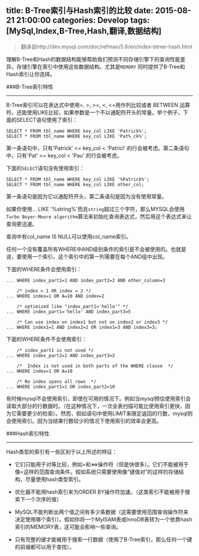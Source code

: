 title: B-Tree索引与Hash索引的比较
date: 2015-08-21 21:00:00
categories: Develop
tags: [MySql,Index,B-Tree,Hash,翻译,数据结构]
---

>翻译自http://dev.mysql.com/doc/refman/5.6/en/index-btree-hash.html

理解B-Tree和Hash的数据结构能够帮助我们预测不同存储引擎下的查询性能差异。存储引擎在索引中使用这些数据结构，尤其是`MEMORY` 同时提供了B-Tree和Hash索引让你选择。
<!-- more --> 
###B-Tree索引特性

----------

B-Tree索引可以在表达式中使用=, >, >=, <, <=用作列比较或者 BETWEEN 运算符。还能使用LIKE比较，如果参数是一个不以通配符开头的常量。举个例子，下面的SELECT语句使用了索引：

    SELECT * FROM tbl_name WHERE key_col LIKE 'Patrick%';
    SELECT * FROM tbl_name WHERE key_col LIKE 'Pat%_ck%';

第一条语句中，只有'Patrick' <= key_col < 'Patricl' 的行会被考虑。第二条语句中，只有'Pat' <= key_col < 'Pau' 的行会被考虑。

下面的`SELECT`语句没有使用索引：
    
    SELECT * FROM tbl_name WHERE key_col LIKE '%Patrick%';
    SELECT * FROM tbl_name WHERE key_col LIKE other_col;

第一条语句是因为它以通配符开头，第二条语句是因为没有使用常量。

如果你使用... LIKE '%string%'而且`string`超过三个字符，那么MYSQL会使用`Turbo Boyer-Moore algorithm`算法来初始化查询表达式，然后用这个表达式来让查询更迅速。

查询中有col_name IS NULL可以使用col_name索引。

任何一个没有覆盖所有WHERE中AND级别条件的索引是不会被使用的。也就是说，要使用一个索引，这个索引中的第一列需要在每个AND组中出现。

下面的WHERE条件会使用索引：


	... WHERE index_part1=1 AND index_part2=2 AND other_column=3
	
	    /* index = 1 OR index = 2 */
	... WHERE index=1 OR A=10 AND index=2
	
	    /* optimized like "index_part1='hello'" */
	... WHERE index_part1='hello' AND index_part3=5
	
	    /* Can use index on index1 but not on index2 or index3 */
	... WHERE index1=1 AND index2=2 OR index1=3 AND index3=3;

下面的WHERE条件不会使用索引：

	    /* index_part1 is not used */
	... WHERE index_part2=1 AND index_part3=2
	
	    /*  Index is not used in both parts of the WHERE clause  */
	... WHERE index=1 OR A=10
	
	    /* No index spans all rows  */
	... WHERE index_part1=1 OR index_part2=10


有时候mysql不会使用索引，即使在可用的情况下。例如当mysql预估使用索引会读取大部分的行数据时。（在这种情况下，一次全表扫描可能比使用索引更快，因为它需要更少的检索）。然而，假如语句中使用LIMIT来限定返回的行数，mysql则会使用索引。因为当结果行数较少的情况下使用索引的效率会更高。

###Hash索引特性

----------

Hash类型的索引有一些区别于以上所述的特征：

 - 它们只能用于对等比较，例如=和<=>操作符（但是快很多）。它们不能被用于像<这样的范围查询条件。假如系统只需要使用像“键值对”的这样的存储结构，尽量使用hash类型索引。


 - 优化器不能用hash索引来为ORDER BY操作符加速。（这类索引不能被用于搜索下一个次序的值）


 - MySQL不能判断出两个值之间有多少条数据（这需要使用范围查询操作符来决定使用哪个索引）。假如你将一个MyISAM表或InnoDB表转为一个依靠hash索引的MEMORY表，这可能会影响一些查询。


 - 只有完整的键才能被用于搜索一行数据（使用了B-Tree索引，那么任何一个键的前缀都可以用于查找）。
